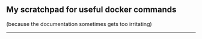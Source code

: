 ## My scratchpad for useful docker commands
(because the documentation sometimes gets too irritating)

----

```

```
